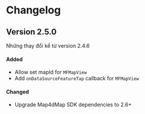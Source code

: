 # Changelog

## Version 2.5.0

Những thay đổi kể từ version 2.4.6

#### Added
- Allow set mapId for `MFMapView`
- Add `onDataSourceFeatureTap` callback for `MFMapView`

#### Changed
- Upgrade Map4dMap SDK dependencies to 2.6+

<!-- #### Deprecated -->
<!-- #### Removed -->
<!-- #### Fixed -->
<!-- #### Security -->
